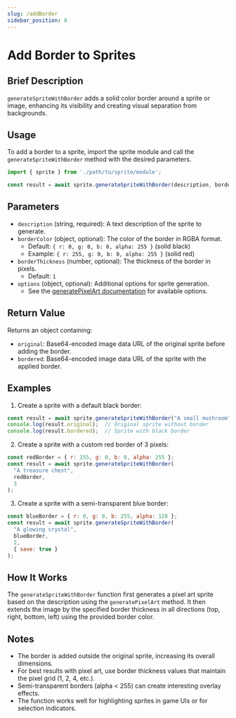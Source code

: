 ```yaml
---
slug: /addBorder
sidebar_position: 8
---
```


# Add Border to Sprites

## Brief Description
`generateSpriteWithBorder` adds a solid color border around a sprite or image, enhancing its visibility and creating visual separation from backgrounds.

## Usage
To add a border to a sprite, import the sprite module and call the `generateSpriteWithBorder` method with the desired parameters.

```javascript
import { sprite } from './path/to/sprite/module';

const result = await sprite.generateSpriteWithBorder(description, borderColor, borderThickness, options);
```

## Parameters
- `description` (string, required): A text description of the sprite to generate.
- `borderColor` (object, optional): The color of the border in RGBA format.
  - Default: `{ r: 0, g: 0, b: 0, alpha: 255 }` (solid black)
  - Example: `{ r: 255, g: 0, b: 0, alpha: 255 }` (solid red)
- `borderThickness` (number, optional): The thickness of the border in pixels.
  - Default: `1`
- `options` (object, optional): Additional options for sprite generation.
  - See the [generatePixelArt documentation](./generatePixelArt) for available options.

## Return Value
Returns an object containing:
- `original`: Base64-encoded image data URL of the original sprite before adding the border.
- `bordered`: Base64-encoded image data URL of the sprite with the applied border.

## Examples

1. Create a sprite with a default black border:
```javascript
const result = await sprite.generateSpriteWithBorder("A small mushroom");
console.log(result.original);  // Original sprite without border
console.log(result.bordered);  // Sprite with black border
```

2. Create a sprite with a custom red border of 3 pixels:
```javascript
const redBorder = { r: 255, g: 0, b: 0, alpha: 255 };
const result = await sprite.generateSpriteWithBorder(
  "A treasure chest", 
  redBorder, 
  3
);
```

3. Create a sprite with a semi-transparent blue border:
```javascript
const blueBorder = { r: 0, g: 0, b: 255, alpha: 128 };
const result = await sprite.generateSpriteWithBorder(
  "A glowing crystal", 
  blueBorder, 
  2,
  { save: true }
);
```

## How It Works
The `generateSpriteWithBorder` function first generates a pixel art sprite based on the description using the `generatePixelArt` method. It then extends the image by the specified border thickness in all directions (top, right, bottom, left) using the provided border color.

## Notes
- The border is added outside the original sprite, increasing its overall dimensions.
- For best results with pixel art, use border thickness values that maintain the pixel grid (1, 2, 4, etc.).
- Semi-transparent borders (alpha < 255) can create interesting overlay effects.
- The function works well for highlighting sprites in game UIs or for selection indicators.
